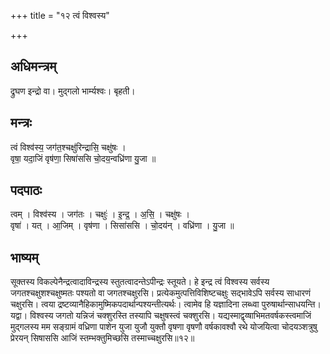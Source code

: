 +++
title = "१२ त्वं विश्वस्य"

+++
## अधिमन्त्रम्
द्रुघण इन्द्रो वा। मुद्गलो भार्म्यश्वः। बृहती।

## मन्त्रः
त्वं विश्व॑स्य॒ जग॑त॒श्चक्षु॑रिन्द्रासि॒ चक्षु॑षः ।  
वृषा॒ यदा॒जिं वृष॑णा॒ सिषा॑ससि चो॒दय॒न्वध्रि॑णा यु॒जा ॥

## पदपाठः
त्वम् । विश्व॑स्य । जग॑तः । चक्षुः॑ । इ॒न्द्र॒ । अ॒सि॒ । चक्षु॑षः ।  
वृषा॑ । यत् । आ॒जिम् । वृष॑णा । सिसा॑ससि । चो॒दय॑न् । वध्रि॑णा । यु॒जा ॥

## भाष्यम्
सूक्तस्य विकल्पेनैन्द्रत्वादाविन्द्रस्य स्तुतत्वादन्तेऽपीन्द्रः स्तूयते। हे इन्द्र त्वं विश्वस्य सर्वस्य जगतश्चक्षुशश्चक्षुष्मतः पश्यतो वा जगतश्चक्षुरसि। प्रत्येकमुत्पत्तिविशिष्टचक्षुः सद्भावेऽपि सर्वस्य साधारणं चक्षुरसि। त्वया द्रष्टव्यानैहिकामुष्मिकपदार्थान्पश्यन्तीत्यर्थः। त्वामेव हि यज्ञादिना लब्ध्वा पुरुषार्थान्साधयन्ति। यद्वा। विश्वस्य जगतो यन्निजं चक्शुरस्ति तस्यापि चक्षुषस्त्वं चक्शुरसि। यद्यस्माद्वृय्षाभिमतवर्षकस्त्वमाजिं मुद्गलस्य मम सङ्ग्रामं वध्रिणा पाशेन युजा युजौ युक्तौ वृषणा वृषणौ वर्षकावश्वौ रथे योजयित्वा चोदयञ्शत्रुषु प्रेरयन् सिषाससि आजिं स्तम्भक्तुमिच्छसि तस्माच्चक्षुरसि॥१२॥